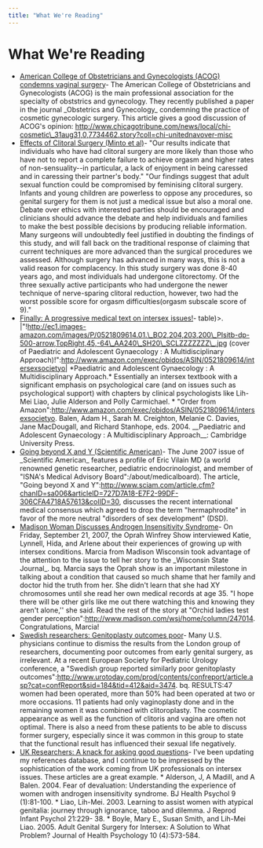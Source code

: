 ```yaml
---
title: "What We're Reading"
---
```


# What We're Reading

*   [American College of Obstetricians and Gynecologists (ACOG) condemns vaginal surgery][1]\- The American College of Obstetricians and Gynecologists (ACOG) is the main professional association for the specialty of obststrics and gynecology. They recently published a paper in the journal \_Obstetrics and Gynecology\_ condemning the practice of cosmetic gynecologic surgery. This article gives a good discussion of ACOG's opinion: http://www.chicagotribune.com/news/local/chi-cosmetic\_31aug31,0,7734462.story?coll=chi-unitednavover-misc
*   [Effects of Clitoral Surgery (Minto et al)][2]\- "Our results indicate that individuals who have had clitoral surgery are more likely than those who have not to report a complete failure to achieve orgasm and higher rates of non-sensuality--in particular, a lack of enjoyment in being caressed and in caressing their partner's body." "Our findings suggest that adult sexual function could be compromised by feminising clitoral surgery. Infants and young children are powerless to oppose any procedures, so genital surgery for them is not just a medical issue but also a moral one. Debate over ethics with interested parties should be encouraged and clinicians should advance the debate and help individuals and families to make the best possible decisions by producing reliable information. Many surgeons will undoubtedly feel justified in doubting the findings of this study, and will fall back on the traditional response of claiming that current techniques are more advanced than the surgical procedures we assessed. Although surgery has advanced in many ways, this is not a valid reason for complacency. In this study surgery was done 8-40 years ago, and most individuals had undergone clitorectomy. Of the three sexually active participants who had undergone the newer technique of nerve-sparing clitoral reduction, however, two had the worst possible score for orgasm difficulties(orgasm subscale score of 9)."
*   [Finally: A progressive medical text on intersex issues!][3]\- table)>. |"!http://ec1.images-amazon.com/images/P/0521809614.01.\_BO2,204,203,200\_PIsitb-dp-500-arrow,TopRight,45,-64\_AA240\_SH20\_SCLZZZZZZZ\_.jpg (cover of Paediatric and Adolescent Gynaecology : A Multidisciplinary Approach)!":http://www.amazon.com/exec/obidos/ASIN/0521809614/intersexsocietyo| \*Paediatric and Adolescent Gynaecology : A Multidisciplinary Approach.\* Essentially an intersex textbook with a significant emphasis on psychological care (and on issues such as psychological support) with chapters by clinical psychologists like Lih-Mei Liao, Julie Alderson and Polly Carmichael. \* "Order from Amazon":http://www.amazon.com/exec/obidos/ASIN/0521809614/intersexsocietyo. Balen, Adam H., Sarah M. Creighton, Melanie C. Davies, Jane MacDougall, and Richard Stanhope, eds. 2004. \_\_Paediatric and Adolescent Gynaecology : A Multidisciplinary Approach\_\_: Cambridge University Press.
*   [Going beyond X and Y (Scientific American)][4]\- The June 2007 issue of \_Scientific American\_ features a profile of Eric Vilain MD (a world renowned genetic researcher, pediatric endocrinologist, and member of "ISNA's Medical Advisory Board":/about/medicalboard). The article, "Going beyond X and Y":http://www.sciam.com/article.cfm?chanID=sa006&articleID=727D7A18-E7F2-99DF-306CFA4718A57613&colID=30, discusses the recent international medical consensus which agreed to drop the term "hermaphrodite" in favor of the more neutral "disorders of sex development" (DSD).
*   [Madison Woman Discusses Androgen Insensitivity Syndrome][5]\- On Friday, September 21, 2007, the Oprah Winfrey Show interviewed Katie, Lynnell, Hida, and Arlene about their experiences of growing up with intersex conditions. Marcia from Madison Wisconsin took advantage of the attention to the issue to tell her story to the \_Wisconsin State Journal\_. bq. Marcia says the Oprah show is an important milestone in talking about a condition that caused so much shame that her family and doctor hid the truth from her. She didn't learn that she had XY chromosomes until she read her own medical records at age 35. "I hope there will be other girls like me out there watching this and knowing they aren't alone,'' she said. Read the rest of the story at "Orchid ladies test gender perception":http://www.madison.com/wsj/home/column/247014. Congratulations, Marcia!
*   [Swedish researchers: Genitoplasty outcomes poor][6]\- Many U.S. physicians continue to dismiss the results from the London group of researchers, documenting poor outcomes from early genital surgery, as irrelevant. At a recent European Society for Pediatric Urology conference, a "Swedish group reported similarly poor genitoplasty outcomes":http://www.urotoday.com/prod/contents/confreport/article.asp?cat=confReport&sid=184&tid=412&aid=3474. bq. RESULTS:47 women had been operated, more than 50% had been operated at two or more occasions. 11 patients had only vaginoplasty done and in the remaining women it was combined with clitoroplasty. The cosmetic appearance as well as the function of clitoris and vagina are often not optimal. There is also a need from these patients to be able to discuss former surgery, especially since it was common in this group to state that the functional result has influenced their sexual life negatively.
*   [UK Researchers: A knack for asking good questions][7]\- I've been updating my references database, and I continue to be impressed by the sophistication of the work coming from UK professionals on intersex issues. These articles are a great example. \* Alderson, J, A Madill, and A Balen. 2004. Fear of devaluation: Understanding the experience of women with androgen insensitivity syndrome. BJ Health Psychol 9 (1):81-100. \* Liao, Lih-Mei. 2003. Learning to assist women with atypical genitalia: journey through ignorance, taboo and dilemma. J Reprod Infant Psychol 21:229- 38. \* Boyle, Mary E., Susan Smith, and Lih-Mei Liao. 2005. Adult Genital Surgery for Intersex: A Solution to What Problem? Journal of Health Psychology 10 (4):573-584.


[1]: /node/1140
[2]: /node/641
[3]: /books/pagma
[4]: /node/1141
[5]: /node/1142
[6]: /node/1025
[7]: /node/1024
